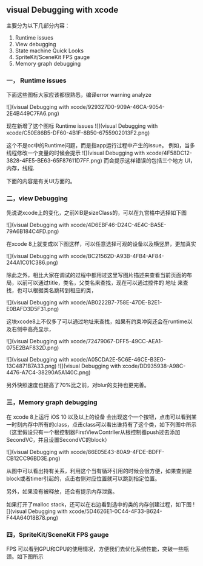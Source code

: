 ##                   visual Debugging with xcode
主要分为以下几部分内容：

1. Runtime issues 
2. View debugging 
3. State machine Quick Looks 
4. SpriteKit/SceneKit FPS gauge 
5. Memory graph debugging 

### 一， Runtime issues
下面这些图标大家应该都很熟悉，编译error warning analyze 

![](visual Debugging with xcode/929327D0-909A-46CA-9054-2E4B449C7FA6.png)

现在新增了这个图标 Runtime issues 
![](visual Debugging with xcode/C50E86B5-DF60-4B1F-8B50-6755902013F2.png)

这个不是oc中的Runtime问题，而是指app运行过程中产生的issue。 
例如，当多线程修改一个变量的时候会提示 
![](visual Debugging with xcode/4F58DC12-3828-4FE5-BE63-65F87611D7FF.png)
而会提示这样错误的包括三个地方 UI，内存，线程.

下面的内容是有关UI方面的。

### 二，view Debugging

先说说xcode上的变化，之前XIB是sizeClass的，可以在九宫格中选择如下图 

![](visual Debugging with xcode/4D6EBF46-D24C-4E4C-BA5E-79A6B184C4FD.png)

在xcode 8上就变成以下图这样，可以任意选择可观的设备以及横竖屏，更加真实 

![](visual Debugging with xcode/BC21562D-A93B-4FB4-AF84-244A1C01C386.png)

除此之外，相比大家在调试的过程中都用过这里写图片描述来查看当前页面的布局，以前可以通过title，类名，父类名来查找，现在可以通过控件的 地址 来查找，也可以根据类名跳转到相应的类，

![](visual Debugging with xcode/AB0222B7-758E-47DE-B2E1-E0BAFD3D5F31.png)

这块xcode8上不仅多了可以通过地址来查找，如果有约束冲突还会在runtime以及右侧中高亮显示，

![](visual Debugging with xcode/72479067-DFF5-49CC-AEA1-075E2BAF832D.png)


![](visual Debugging with xcode/A05CDA2E-5C6E-46CE-B3E0-13C4871B7A33.png)
![](visual Debugging with xcode/DD935938-A98C-4476-A7C4-38290A5A140C.png)

另外快照速度也提高了70%比之前，对blur的支持也更完善。

### 三，Memory graph debugging

在 xcode 8上运行 iOS 10 以及以上的设备 会出现这个一个按钮，点击可以看到某一时刻内存中所有的class，点击class可以看出谁持有了这个类，如下列图中所示（这里假设只有一个根控制器FirstViewContrller从根控制器push过去添加SecondVC，并且设置SecondVC的block） 
 
![](visual Debugging with xcode/86E05E43-80A9-4FDE-BDFF-CB12CC96BD3E.png)
 

从图中可以看出持有关系，利用这个当有循环引用的时候会很方便，如果查到是block或者timer引起的，点击右侧对应位置就可以跳到指定位置。

另外，如果没有被释放，还会有提示内存泄露。

如果打开了malloc stack，还可以在右边看到选中的类的内存创建过程，如下图 
![](visual Debugging with xcode/5D4626E1-0C44-4F33-B624-F44A64018B78.png)

### 四，SpriteKit/SceneKit FPS gauge

FPS 可以看到GPU和CPU的使用情况，方便我们去优化系统性能，突破一些瓶颈。如下图所示 
